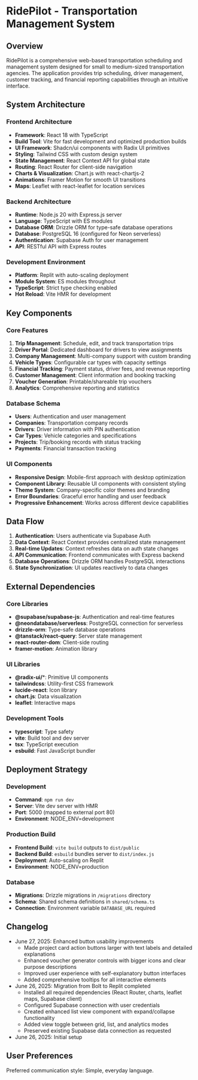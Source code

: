 # RidePilot - Transportation Management System

## Overview

RidePilot is a comprehensive web-based transportation scheduling and management system designed for small to medium-sized transportation agencies. The application provides trip scheduling, driver management, customer tracking, and financial reporting capabilities through an intuitive interface.

## System Architecture

### Frontend Architecture
- **Framework**: React 18 with TypeScript
- **Build Tool**: Vite for fast development and optimized production builds
- **UI Framework**: Shadcn/ui components with Radix UI primitives
- **Styling**: Tailwind CSS with custom design system
- **State Management**: React Context API for global state
- **Routing**: React Router for client-side navigation
- **Charts & Visualization**: Chart.js with react-chartjs-2
- **Animations**: Framer Motion for smooth UI transitions
- **Maps**: Leaflet with react-leaflet for location services

### Backend Architecture
- **Runtime**: Node.js 20 with Express.js server
- **Language**: TypeScript with ES modules
- **Database ORM**: Drizzle ORM for type-safe database operations
- **Database**: PostgreSQL 16 (configured for Neon serverless)
- **Authentication**: Supabase Auth for user management
- **API**: RESTful API with Express routes

### Development Environment
- **Platform**: Replit with auto-scaling deployment
- **Module System**: ES modules throughout
- **TypeScript**: Strict type checking enabled
- **Hot Reload**: Vite HMR for development

## Key Components

### Core Features
1. **Trip Management**: Schedule, edit, and track transportation trips
2. **Driver Portal**: Dedicated dashboard for drivers to view assignments
3. **Company Management**: Multi-company support with custom branding
4. **Vehicle Types**: Configurable car types with capacity settings
5. **Financial Tracking**: Payment status, driver fees, and revenue reporting
6. **Customer Management**: Client information and booking tracking
7. **Voucher Generation**: Printable/shareable trip vouchers
8. **Analytics**: Comprehensive reporting and statistics

### Database Schema
- **Users**: Authentication and user management
- **Companies**: Transportation company records
- **Drivers**: Driver information with PIN authentication
- **Car Types**: Vehicle categories and specifications
- **Projects**: Trip/booking records with status tracking
- **Payments**: Financial transaction tracking

### UI Components
- **Responsive Design**: Mobile-first approach with desktop optimization
- **Component Library**: Reusable UI components with consistent styling
- **Theme System**: Company-specific color themes and branding
- **Error Boundaries**: Graceful error handling and user feedback
- **Progressive Enhancement**: Works across different device capabilities

## Data Flow

1. **Authentication**: Users authenticate via Supabase Auth
2. **Data Context**: React Context provides centralized state management
3. **Real-time Updates**: Context refreshes data on auth state changes
4. **API Communication**: Frontend communicates with Express backend
5. **Database Operations**: Drizzle ORM handles PostgreSQL interactions
6. **State Synchronization**: UI updates reactively to data changes

## External Dependencies

### Core Libraries
- **@supabase/supabase-js**: Authentication and real-time features
- **@neondatabase/serverless**: PostgreSQL connection for serverless
- **drizzle-orm**: Type-safe database operations
- **@tanstack/react-query**: Server state management
- **react-router-dom**: Client-side routing
- **framer-motion**: Animation library

### UI Libraries
- **@radix-ui/***: Primitive UI components
- **tailwindcss**: Utility-first CSS framework
- **lucide-react**: Icon library
- **chart.js**: Data visualization
- **leaflet**: Interactive maps

### Development Tools
- **typescript**: Type safety
- **vite**: Build tool and dev server
- **tsx**: TypeScript execution
- **esbuild**: Fast JavaScript bundler

## Deployment Strategy

### Development
- **Command**: `npm run dev`
- **Server**: Vite dev server with HMR
- **Port**: 5000 (mapped to external port 80)
- **Environment**: NODE_ENV=development

### Production Build
- **Frontend Build**: `vite build` outputs to `dist/public`
- **Backend Build**: `esbuild` bundles server to `dist/index.js`
- **Deployment**: Auto-scaling on Replit
- **Environment**: NODE_ENV=production

### Database
- **Migrations**: Drizzle migrations in `/migrations` directory
- **Schema**: Shared schema definitions in `shared/schema.ts`
- **Connection**: Environment variable `DATABASE_URL` required

## Changelog

- June 27, 2025: Enhanced button usability improvements
  - Made project card action buttons larger with text labels and detailed explanations
  - Enhanced voucher generator controls with bigger icons and clear purpose descriptions
  - Improved user experience with self-explanatory button interfaces
  - Added comprehensive tooltips for all interactive elements
- June 26, 2025: Migration from Bolt to Replit completed
  - Installed all required dependencies (React Router, charts, leaflet maps, Supabase client)
  - Configured Supabase connection with user credentials
  - Created enhanced list view component with expand/collapse functionality
  - Added view toggle between grid, list, and analytics modes
  - Preserved existing Supabase data connection as requested
- June 26, 2025: Initial setup

## User Preferences

Preferred communication style: Simple, everyday language.